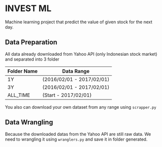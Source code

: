 # INVEST ML

Machine learning project that predict the value of given stock for the next day.

## Data Preparation
All data already downloaded from Yahoo API (only Indonesian stock market) and separated into 3 folder

Folder Name | Data Range
--- | ---
1Y | (2016/02/01 - 2017/02/01)
3Y | (2016/02/01 - 2017/02/01)
ALL_TIME | (Start - 2017/02/01)

You also can download your own dataset from any range using `scrapper.py`

## Data Wrangling
Because the downloaded datas from the Yahoo API are still raw data. We need to wrangling it using `wranglers.py` and save it in folder generated. 
